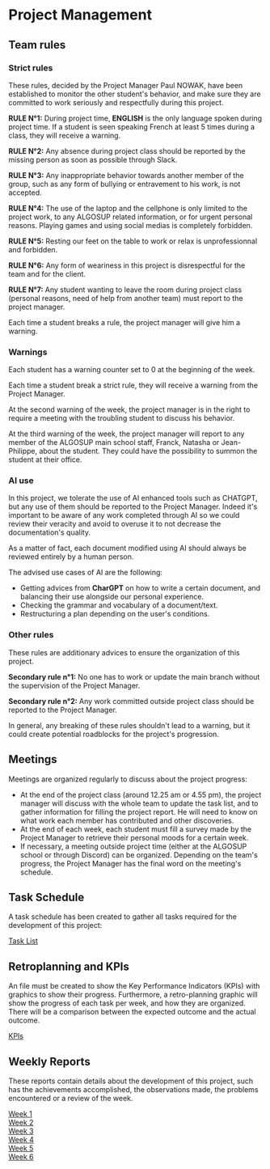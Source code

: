 # Project Management 

## Team rules

### Strict rules

These rules, decided by the Project Manager Paul NOWAK, have been established to monitor the other student's behavior, and make sure they are committed to work seriously and respectfully during this project.

**RULE N°1:** During project time, **ENGLISH** is the only language spoken during project time. If a student is seen speaking French at least 5 times during a class, they will receive a warning.

**RULE N°2:** Any absence during project class should be reported by the missing person as soon as possible through Slack.

**RULE N°3:** Any inappropriate behavior towards another member of the group, such as any form of bullying or entravement to his work, is not accepted.

**RULE N°4:** The use of the laptop and the cellphone is only limited to the project work, to any ALGOSUP related information, or for urgent personal reasons. Playing games and using social medias is completely forbidden.

**RULE N°5:** Resting our feet on the table to work or relax is unprofessionnal and forbidden.

**RULE N°6:** Any form of weariness in this project is disrespectful for the team and for the client.

**RULE N°7:** Any student wanting to leave the room during project class (personal reasons, need of help from another team) must report to the project manager.

Each time a student breaks a rule, the project manager will give him a warning. 

### Warnings

Each student has a warning counter set to 0 at the beginning of the week.

Each time a student break a strict rule, they will receive a warning from the Project Manager.

At the second warning of the week, the project manager is in the right to require a meeting with the troubling student to discuss his behavior.

At the third warning of the week, the project manager will report to any member of the ALGOSUP main school staff, Franck, Natasha or Jean-Philippe, about the student. They could have the possibility to summon the student at their office.

### AI use
In this project, we tolerate the use of AI enhanced tools such as CHATGPT, but any use of them should be reported to the Project Manager. Indeed it's important to be aware of any work completed through AI so we could review their veracity and avoid to overuse it to not decrease the documentation's quality.

As a matter of fact, each document modified using AI should always be reviewed entirely by a human person.

The advised use cases of AI are the following:

- Getting advices from **CharGPT** on how to write a certain document, and balancing their use alongside our personal experience.
- Checking the grammar and vocabulary of a document/text.
- Restructuring a plan depending on the user's conditions.

### Other rules

These rules are additionary advices to ensure the organization of this project.

**Secondary rule n°1:** No one has to work or update the main branch without the supervision of the Project Manager.

**Secondary rule n°2:** Any work committed outside project class should be reported to the Project Manager.

In general, any breaking of these rules shouldn't lead to a warning, but it could create potential roadblocks for the project's progression.

## Meetings

Meetings are organized regularly to discuss about the project progress:

- At the end of the project class (around 12.25 am or 4.55 pm), the project manager will discuss with the whole team to update the task list, and to gather information for filling the project report. He will need to know on what work each member has contributed and other discoveries.    
- At the end of each week, each student must fill a survey made by the Project Manager to retrieve their personal moods for a certain week.
- If necessary, a meeting outside project time (either at the ALGOSUP school or through Discord) can be organized. Depending on the team's progress, the Project Manager has the final word on the meeting's schedule.

## Task Schedule

A task schedule has been created to gather all tasks required for the development of this project:

[Task List](https://algosup-my.sharepoint.com/:x:/p/paul_nowak/EZ5LSwoZ7URIkUB2GmtieIsBF0v54p2bRAPRpypMxDk_9w?e=3WzS50) <br>

## Retroplanning and KPIs

An file must be created to show the Key Performance Indicators (KPIs) with graphics to show their progress. Furthermore, a retro-planning graphic will show the progress of each task per week, and how they are organized. There will be a comparison between the expected outcome and the actual outcome.

[KPIs](TBD) <br>

## Weekly Reports

These reports contain details about the development of this project, such has the achievements accomplished, the observations made, the problems encountered or a review of the week.

[Week 1](https://algosup-my.sharepoint.com/:w:/p/paul_nowak/ETm7dUzIPcJNmiFoINfnm5IBpVKucoD2aSVN9uJbbRnGww?e=u9iPS0) <br> 
[Week 2](TBD) <br> 
[Week 3](TBD) <br> 
[Week 4](TBD) <br> 
[Week 5](TBD) <br> 
[Week 6](TBD) <br> 
